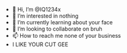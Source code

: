 - 👋 Hi, I’m @IQ1234x
- 👀 I’m interested in nothing
- 🌱 I’m currently learning about your face
- 💞️ I’m looking to collaborate on bruh
- 📫 How to reach me none of your business
- I LIKE YOUR CUT GEE
<!---
IQ1234x/IQ1234x is a ✨ special ✨ repository because its `README.md` (this file) appears on your GitHub profile.
You can click the Preview link to take a look at your changes.
--->
